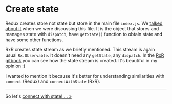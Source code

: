 # Create state

Redux creates store not state but store in the main file `index.js`. We [talked about it](./appIndex.md) when we were discussing this file. It is the object that stores and manages state with `dispatch`, have `getState()` function to obtain state and have some other functions.

RxR creates state stream as we briefly mentioned. This stream is again usual `Rx.Observable`. It doesn't need any `getState`, any `dispatch`. In the [RxR gitbook](https://dacz.github.io/rxr/docs/basics/StoreState.html) you can see how the state stream is created. It's beautiful in my opinion :)

I wanted to mention it because it's better for understanding similarities with `connect` (Redux) and `connectWithState` (RxR).

---

So let's [connect with state! ... &raquo;](./connectWithState.md)
